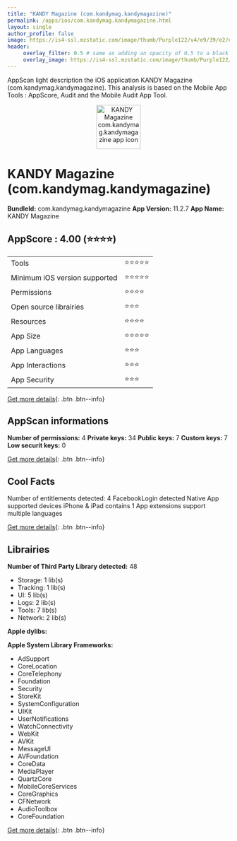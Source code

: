 ```yaml
---
title: "KANDY Magazine (com.kandymag.kandymagazine)"
permalink: /apps/ios/com.kandymag.kandymagazine.html
layout: single
author_profile: false
image: https://is4-ssl.mzstatic.com/image/thumb/Purple122/v4/e9/39/e2/e939e20e-25ff-40ee-439b-ce7ff9b5b31d/AppIcon-1x_U007emarketing-0-7-0-0-85-220.png/512x512bb.jpg
header: 
     overlay_filter: 0.5 # same as adding an opacity of 0.5 to a black background
     overlay_image: https://is4-ssl.mzstatic.com/image/thumb/Purple122/v4/e9/39/e2/e939e20e-25ff-40ee-439b-ce7ff9b5b31d/AppIcon-1x_U007emarketing-0-7-0-0-85-220.png/512x512bb.jpg
---
```

AppScan light description the iOS application KANDY Magazine (com.kandymag.kandymagazine). This analysis is based on the Mobile App Tools : AppScore, Audit and the Mobile Audit App Tool.

  
  
<div style="text-align: center;"><img src="https://is4-ssl.mzstatic.com/image/thumb/Purple122/v4/e9/39/e2/e939e20e-25ff-40ee-439b-ce7ff9b5b31d/AppIcon-1x_U007emarketing-0-7-0-0-85-220.png/512x512bb.jpg" width="100" height="100" alt="KANDY Magazine com.kandymag.kandymagazine app icon"></div>  
  
# KANDY Magazine (com.kandymag.kandymagazine)

**BundleId:** com.kandymag.kandymagazine
**App Version:** 11.2.7
**App Name:** KANDY Magazine


## AppScore : 4.00 (⭐️⭐️⭐️⭐️) 

<table>
<tr><td> Tools </td><td> ⭐️⭐️⭐️⭐️⭐️ </td></tr>
<tr><td> Minimum iOS version supported </td><td> ⭐️⭐️⭐️⭐️⭐️ </td></tr>
<tr><td> Permissions </td><td> ⭐️⭐️⭐️⭐️ </td></tr>
<tr><td> Open source librairies </td><td> ⭐️⭐️⭐️ </td></tr>
<tr><td> Resources </td><td> ⭐️⭐️⭐️⭐️ </td></tr>
<tr><td> App Size </td><td> ⭐️⭐️⭐️⭐️⭐️ </td></tr>
<tr><td> App Languages </td><td> ⭐️⭐️⭐️ </td></tr>
<tr><td> App Interactions </td><td> ⭐️⭐️⭐️ </td></tr>
<tr><td> App Security </td><td> ⭐️⭐️⭐️ </td></tr>
</table>

[Get more details](/pricing.html){: .btn .btn--info}  
  
## AppScan informations 

**Number of permissions:** 4
**Private keys:** 34
**Public keys:** 7
**Custom keys:** 7
**Low securit keys:** 0
  
[Get more details](/pricing.html){: .btn .btn--info}

## Cool Facts

Number of entitlements detected: 4
FacebookLogin detected
Native App
supported devices iPhone & iPad
contains 1 App extensions
support multiple languages
  
[Get more details](/pricing.html){: .btn .btn--info}

## Librairies 
**Number of Third Party Library detected:** 48
- Storage: 1 lib(s)
- Tracking: 1 lib(s)
- UI: 5 lib(s)
- Logs: 2 lib(s)
- Tools: 7 lib(s)
- Network: 2 lib(s)

**Apple dylibs:**


**Apple System Library Frameworks:**
- AdSupport
- CoreLocation
- CoreTelephony
- Foundation
- Security
- StoreKit
- SystemConfiguration
- UIKit
- UserNotifications
- WatchConnectivity
- WebKit
- AVKit
- MessageUI
- AVFoundation
- CoreData
- MediaPlayer
- QuartzCore
- MobileCoreServices
- CoreGraphics
- CFNetwork
- AudioToolbox
- CoreFoundation


  
[Get more details](/pricing.html){: .btn .btn--info}

